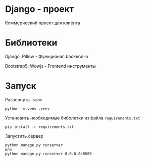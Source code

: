 # Django - проект

Коммерческий проект для клиента 

# Библиотеки
Django, Pillow - Функционал backend-a 

Bootstrap5, Wowjs - Frontend инструменты  

# Запуск

Развернуть `.venv `

    python -m venv .venv

Установить необходимые биболетки из файла `requirements.txt`

    pip install -r requirements.txt

Запустить сервер

    python manage.py runserver 
    или
    python manage.py runserver 0.0.0.0:8000